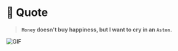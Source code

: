 # 💸 Quote

> **`Money` doesn't buy happiness, but I want to cry in an `Aston`.**

![GIF](https://cdn.discordapp.com/attachments/1335231401926070313/1350474777558782065/telechargement.gif?ex=6803b225&is=680260a5&hm=aa1b2d1ca31d39bf04ca1b0791222bf190d151f0554fa6abe621c2923251b5f7&)
